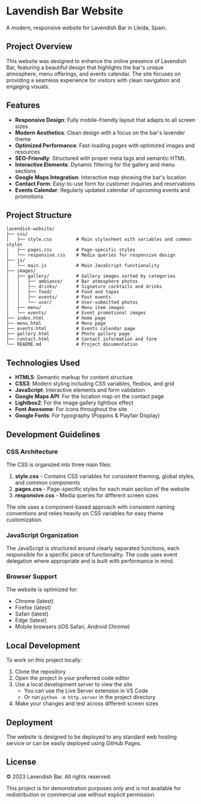 # Lavendish Bar Website

A modern, responsive website for Lavendish Bar in Lleida, Spain.

## Project Overview

This website was designed to enhance the online presence of Lavendish Bar, featuring a beautiful design that highlights the bar's unique atmosphere, menu offerings, and events calendar. The site focuses on providing a seamless experience for visitors with clean navigation and engaging visuals.

## Features

- **Responsive Design**: Fully mobile-friendly layout that adapts to all screen sizes
- **Modern Aesthetics**: Clean design with a focus on the bar's lavender theme
- **Optimized Performance**: Fast-loading pages with optimized images and resources
- **SEO-Friendly**: Structured with proper meta tags and semantic HTML
- **Interactive Elements**: Dynamic filtering for the gallery and menu sections
- **Google Maps Integration**: Interactive map showing the bar's location
- **Contact Form**: Easy-to-use form for customer inquiries and reservations
- **Events Calendar**: Regularly updated calendar of upcoming events and promotions

## Project Structure

```
lavendish-website/
├── css/
│   ├── style.css         # Main stylesheet with variables and common styles
│   ├── pages.css         # Page-specific styles
│   └── responsive.css    # Media queries for responsive design
├── js/
│   └── main.js           # Main JavaScript functionality
├── images/
│   ├── gallery/          # Gallery images sorted by categories
│   │   ├── ambiance/     # Bar atmosphere photos
│   │   ├── drinks/       # Signature cocktails and drinks
│   │   ├── food/         # Food and tapas
│   │   ├── events/       # Past events
│   │   └── user/         # User-submitted photos
│   ├── menu/             # Menu item images
│   └── events/           # Event promotional images
├── index.html            # Home page
├── menu.html             # Menu page
├── events.html           # Events calendar page
├── gallery.html          # Photo gallery page
├── contact.html          # Contact information and form
└── README.md             # Project documentation
```

## Technologies Used

- **HTML5**: Semantic markup for content structure
- **CSS3**: Modern styling including CSS variables, flexbox, and grid
- **JavaScript**: Interactive elements and form validation
- **Google Maps API**: For the location map on the contact page
- **Lightbox2**: For the image gallery lightbox effect
- **Font Awesome**: For icons throughout the site
- **Google Fonts**: For typography (Poppins & Playfair Display)

## Development Guidelines

### CSS Architecture

The CSS is organized into three main files:

1. **style.css** - Contains CSS variables for consistent theming, global styles, and common components
2. **pages.css** - Page-specific styles for each main section of the website
3. **responsive.css** - Media queries for different screen sizes

The site uses a component-based approach with consistent naming conventions and relies heavily on CSS variables for easy theme customization.

### JavaScript Organization

The JavaScript is structured around clearly separated functions, each responsible for a specific piece of functionality. The code uses event delegation where appropriate and is built with performance in mind.

### Browser Support

The website is optimized for:
- Chrome (latest)
- Firefox (latest)
- Safari (latest)
- Edge (latest)
- Mobile browsers (iOS Safari, Android Chrome)

## Local Development

To work on this project locally:

1. Clone the repository
2. Open the project in your preferred code editor
3. Use a local development server to view the site
   - You can use the Live Server extension in VS Code
   - Or run `python -m http.server` in the project directory
4. Make your changes and test across different screen sizes

## Deployment

The website is designed to be deployed to any standard web hosting service or can be easily deployed using GitHub Pages.

## License

© 2023 Lavendish Bar. All rights reserved.

This project is for demonstration purposes only and is not available for redistribution or commercial use without explicit permission. 